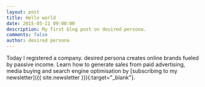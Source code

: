 ```yaml
---
layout: post
title: Hello world
date: 2015-05-11 09:00:00
description: My first blog post on desired persona.
comments: false
author: desired persona
---
```


Today I registered a company. desired persona creates online brands fueled by passive income. Learn how to generate sales from paid advertising, media buying and search engine optimisation by [subscribing to my newsletter]({{ site.newsletter }}){:target="_blank"}.